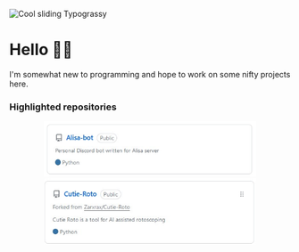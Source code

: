 <!--
**Mark-Shun/Mark-Shun** is a ✨ _special_ ✨ repository because its `README.md` (this file) appears on your GitHub profile.

Here are some ideas to get you started:

- 🔭 I’m currently working on ...
- 🌱 I’m currently learning ...
- 👯 I’m looking to collaborate on ...
- 🤔 I’m looking for help with ...
- 💬 Ask me about ...
- 📫 How to reach me: ...
- 😄 Pronouns: ...
- ⚡ Fun fact: ...
-->

![Cool sliding Typograssy](https://typograssy.deno.dev/api?text=Hello%20visitor,%20to%20Mark%20Shun's%20profile%20:%20&speed=150&comment=Generated%20by%20Mark-Shun%20using%20kawarimidoll/typograssy)
# Hello 👨‍💻

I'm somewhat new to programming and hope to work on some nifty projects here.

### Highlighted repositories

<p align="center">
<a href="https://github.com/Mark-Shun/Alisa-bot"><img alt="Alisa-bot" src="assets/alisa-bot.jpg" style="width:380px"></a>
<a href="https://github.com/Mark-Shun/Cutie-Roto"><img alt="Cutie-roto" src="assets/cutie-roto.jpg" style="width:380px"></a>
</p>
